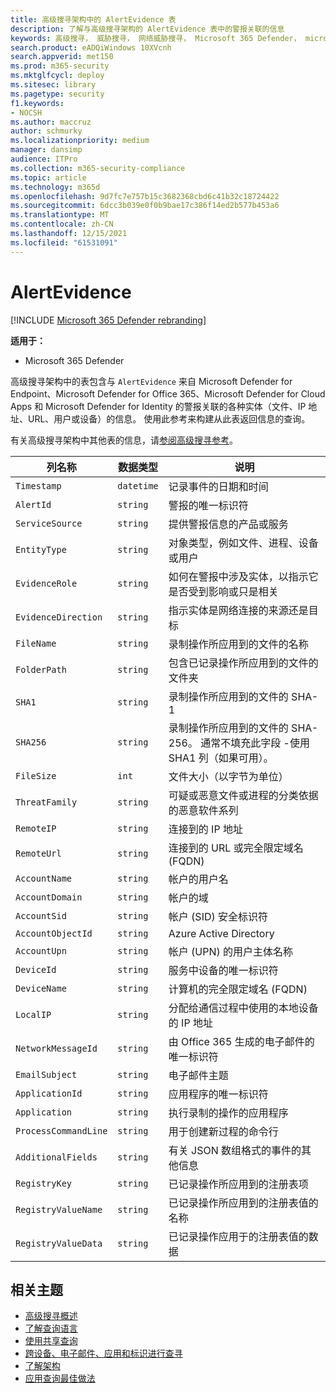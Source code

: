 ```yaml
---
title: 高级搜寻架构中的 AlertEvidence 表
description: 了解与高级搜寻架构的 AlertEvidence 表中的警报关联的信息
keywords: 高级搜寻， 威胁搜寻， 网络威胁搜寻， Microsoft 365 Defender， microsoft 365， m365， 搜索， 查询， 遥测， 架构参考， kusto， 表格， 列， 数据类型， 说明， AlertInfo， 警报， 实体， 证据， 文件， IP 地址， 设备， 计算机， 用户， 帐户
search.product: eADQiWindows 10XVcnh
search.appverid: met150
ms.prod: m365-security
ms.mktglfcycl: deploy
ms.sitesec: library
ms.pagetype: security
f1.keywords:
- NOCSH
ms.author: maccruz
author: schmurky
ms.localizationpriority: medium
manager: dansimp
audience: ITPro
ms.collection: m365-security-compliance
ms.topic: article
ms.technology: m365d
ms.openlocfilehash: 9d7fc7e757b15c3682368cbd6c41b32c18724422
ms.sourcegitcommit: 6dcc3b039e0f0b9bae17c386f14ed2b577b453a6
ms.translationtype: MT
ms.contentlocale: zh-CN
ms.lasthandoff: 12/15/2021
ms.locfileid: "61531091"
---
```

# <a name="alertevidence"></a>AlertEvidence

[!INCLUDE [Microsoft 365 Defender rebranding](../includes/microsoft-defender.md)]


**适用于：**
- Microsoft 365 Defender

高级搜寻架构中的表包含与 `AlertEvidence` 来自 Microsoft Defender for Endpoint、Microsoft Defender for Office 365、Microsoft Defender for Cloud Apps 和 Microsoft Defender for Identity 的警报关联的各种实体（文件、IP 地址、URL、[](advanced-hunting-overview.md)用户或设备）的信息。 使用此参考来构建从此表返回信息的查询。

有关高级搜寻架构中其他表的信息，请[参阅高级搜寻参考](advanced-hunting-schema-tables.md)。

| 列名称 | 数据类型 | 说明 |
|-------------|-----------|-------------|
| `Timestamp` | `datetime` | 记录事件的日期和时间 |
| `AlertId` | `string` | 警报的唯一标识符 |
| `ServiceSource` | `string` | 提供警报信息的产品或服务 |
| `EntityType` | `string` | 对象类型，例如文件、进程、设备或用户 |
| `EvidenceRole` | `string` | 如何在警报中涉及实体，以指示它是否受到影响或只是相关 |
| `EvidenceDirection` | `string` | 指示实体是网络连接的来源还是目标 |
| `FileName` | `string` | 录制操作所应用到的文件的名称 |
| `FolderPath` | `string` | 包含已记录操作所应用到的文件的文件夹 |
| `SHA1` | `string` | 录制操作所应用到的文件的 SHA-1 |
| `SHA256` | `string` | 录制操作所应用到的文件的 SHA-256。 通常不填充此字段 -使用 SHA1 列（如果可用）。 |
| `FileSize` | `int` | 文件大小（以字节为单位） |
| `ThreatFamily` | `string` | 可疑或恶意文件或进程的分类依据的恶意软件系列 |
| `RemoteIP` | `string` | 连接到的 IP 地址 |
| `RemoteUrl` | `string` | 连接到的 URL 或完全限定域名 (FQDN) |
| `AccountName` | `string` | 帐户的用户名 |
| `AccountDomain` | `string` | 帐户的域 |
| `AccountSid` | `string` | 帐户 (SID) 安全标识符 |
| `AccountObjectId` | `string` | Azure Active Directory |
| `AccountUpn` | `string` | 帐户 (UPN) 的用户主体名称 |
| `DeviceId` | `string` | 服务中设备的唯一标识符 |
| `DeviceName` | `string` | 计算机的完全限定域名 (FQDN) |
| `LocalIP` | `string` | 分配给通信过程中使用的本地设备的 IP 地址 |
| `NetworkMessageId` | `string` | 由 Office 365 生成的电子邮件的唯一标识符 |
| `EmailSubject` | `string` | 电子邮件主题 |
| `ApplicationId` | `string` | 应用程序的唯一标识符 |
| `Application` | `string` | 执行录制的操作的应用程序 |
| `ProcessCommandLine` | `string` | 用于创建新过程的命令行 |
| `AdditionalFields` | `string` | 有关 JSON 数组格式的事件的其他信息 |
| `RegistryKey` |`string` | 已记录操作所应用到的注册表项 |
| `RegistryValueName` |`string` | 已记录操作所应用到的注册表值的名称 |
| `RegistryValueData` |`string` | 已记录操作应用于的注册表值的数据 |

## <a name="related-topics"></a>相关主题
- [高级搜寻概述](advanced-hunting-overview.md)
- [了解查询语言](advanced-hunting-query-language.md)
- [使用共享查询](advanced-hunting-shared-queries.md)
- [跨设备、电子邮件、应用和标识进行查寻](advanced-hunting-query-emails-devices.md)
- [了解架构](advanced-hunting-schema-tables.md)
- [应用查询最佳做法](advanced-hunting-best-practices.md)

